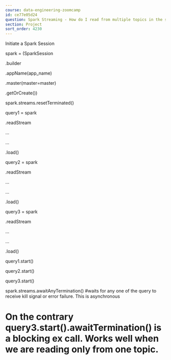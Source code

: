 ```yaml
---
course: data-engineering-zoomcamp
id: ce77e05d24
question: Spark Streaming - How do I read from multiple topics in the same Spark Session
section: Project
sort_order: 4230
---
```


Initiate a Spark Session

spark = (SparkSession

.builder

.appName(app_name)

.master(master=master)

.getOrCreate())

spark.streams.resetTerminated()

query1 = spark

.readStream

…

…

.load()

query2 = spark

.readStream

…

…

.load()

query3 = spark

.readStream

…

…

.load()

query1.start()

query2.start()

query3.start()

spark.streams.awaitAnyTermination() #waits for any one of the query to receive kill signal or error failure. This is asynchronous

# On the contrary query3.start().awaitTermination() is a blocking ex call. Works well when we are reading only from one topic.

